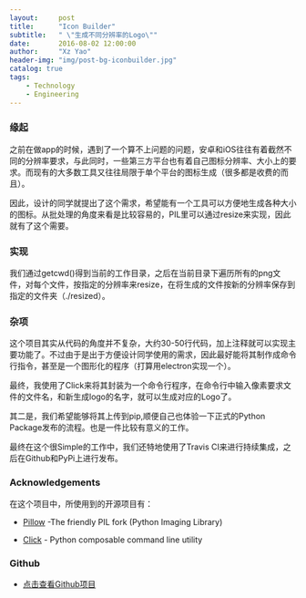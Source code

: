 ```yaml
---
layout:     post
title:      "Icon Builder"
subtitle:   " \"生成不同分辨率的Logo\""
date:       2016-08-02 12:00:00
author:     "Xz Yao"
header-img: "img/post-bg-iconbuilder.jpg"
catalog: true
tags:
    - Technology
    - Engineering
---
```


### 缘起

之前在做app的时候，遇到了一个算不上问题的问题，安卓和iOS往往有着截然不同的分辨率要求，与此同时，一些第三方平台也有着自己图标分辨率、大小上的要求。而现有的大多数工具又往往局限于单个平台的图标生成（很多都是收费的而且）。

因此，设计的同学就提出了这个需求，希望能有一个工具可以方便地生成各种大小的图标。从批处理的角度来看是比较容易的，PIL里可以通过resize来实现，因此就有了这个需要。

### 实现

我们通过getcwd()得到当前的工作目录，之后在当前目录下遍历所有的png文件，对每个文件，按指定的分辨率来resize，在将生成的文件按新的分辨率保存到指定的文件夹（./resized）。

### 杂项

这个项目其实从代码的角度并不复杂，大约30-50行代码，加上注释就可以实现主要功能了。不过由于是出于方便设计同学使用的需求，因此最好能将其制作成命令行指令，甚至是一个图形化的程序（打算用electron实现一个）。

最终，我使用了Click来将其封装为一个命令行程序，在命令行中输入像素要求文件的文件名，和新生成logo的名字，就可以生成对应的Logo了。

其二是，我们希望能够将其上传到pip,顺便自己也体验一下正式的Python Package发布的流程。也是一件比较有意义的工作。

最终在这个很Simple的工作中，我们还特地使用了Travis CI来进行持续集成，之后在Github和PyPi上进行发布。

### Acknowledgements

在这个项目中，所使用到的开源项目有：

* [Pillow](https://github.com/python-pillow/Pillow) -The friendly PIL fork (Python Imaging Library)

* [Click](https://github.com/pallets/click) - Python composable command line utility

### Github 

* [点击查看Github项目](https://github.com/stevefermi/IconBuilder)